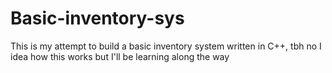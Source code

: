 # Basic-inventory-sys
This is my attempt to build a basic inventory system written in C++, tbh no I idea how this works but I'll be learning along the way
